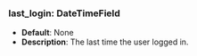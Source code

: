 ### last_login: DateTimeField

- **Default**: None
- **Description**: The last time the user logged in.
